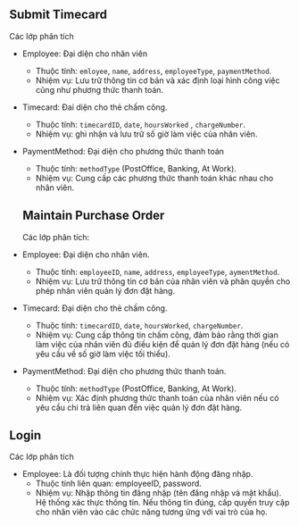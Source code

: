 ## Submit Timecard
Các lớp phân tích
- Employee: Đại diện cho nhân viên
  + Thuộc tính: `emloyee`, `name`, `address`, `employeeType`, `paymentMethod`.
  + Nhiệm vụ: Lưu trữ thông tin cơ bản và xác định loại hình công việc cũng như phương thức thanh toán.
- Timecard: Đai diện cho thẻ chấm công.
  + Thuộc tính: `timecardID`, `date`, `hoursWorked` , `chargeNumber`.
  + Nhiệm vụ: ghi nhận và lưu trữ số giờ làm việc của nhân viên.
- PaymentMethod: Đại diện cho phương thức thanh toán
  + Thuộc tính: `methodType` (PostOffice, Banking, At Work).
  + Nhiệm vụ: Cung cấp các phương thức thanh toán khác nhau cho nhân viên.

  ## Maintain Purchase Order
  Các lớp phân tích:
- Employee: Đại diện cho nhân viên.
  + Thuộc tính: `employeeID`, `name`, `address`, `employeeType`, `aymentMethod`.
  + Nhiệm vụ: Lưu trữ thông tin cơ bản của nhân viên và phân quyền cho phép nhân viên quản lý đơn đặt hàng.
- Timecard: Đại diện cho thẻ chấm công.
  + Thuộc tính: `timecardID`, `date`, `hoursWorked`, `chargeNumber`.
  + Nhiệm vụ: Cung cấp thông tin chấm công, đảm bảo rằng thời gian làm việc của nhân viên đủ điều kiện để quản lý đơn đặt hàng (nếu có yêu cầu về số giờ làm việc tối thiểu).
- PaymentMethod: Đại diện cho phương thức thanh toán.
  + Thuộc tính: `methodType` (PostOffice, Banking, At Work).
  + Nhiệm vụ: Xác định phương thức thanh toán của nhân viên nếu có yêu cầu chi trả liên quan đến     việc quản lý đơn đặt hàng.

## Login
Các lớp phân tích
- Employee: Là đối tượng chính thực hiện hành động đăng nhập.
  + Thuộc tính liên quan: employeeID, password.
  + Nhiệm vụ:
      Nhập thông tin đăng nhập (tên đăng nhập và mật khẩu).
      Hệ thống xác thực thông tin.
      Nếu thông tin đúng, cấp quyền truy cập cho nhân viên vào các chức năng tương ứng với vai trò của họ.

